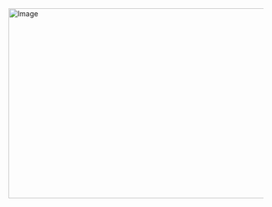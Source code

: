 <img width="538" height="376" alt="Image" src="https://github.com/user-attachments/assets/6a11205e-b7ba-4195-9c77-18ff3741c0f6" />
